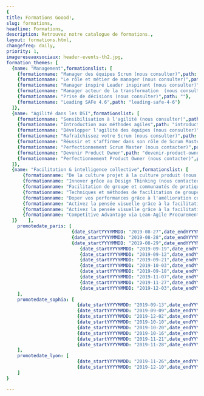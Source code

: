 ```yaml
---
{
title: Formations Goood!,
slug: formations,
headline: Formations,
description: Retrouvez notre catalogue de formations.,
layout: formations.html,
changefreq: daily,
priority: 1,
imagereseauxsociaux: header-events-th2.jpg,
formation_themes: [
  {name: "Management",formationslist: [
    {formationname: "Manager des équipes Scrum (nous consulter)",path: ""},
    {formationname: "Le rôle et métier de manager (nous consulter)",path: ""},
    {formationname: "Manager inspiré Leader inspirant (nous consulter)",path: ""},
    {formationname: "Manager acteur de la transformation  (nous consulter)",path: ""},
    {formationname: "Prise de décisions (nous consulter)",path: ""},
    {formationname: "Leading SAFe 4.6",path: "leading-safe-4-6"}
  ]},
  {name: "Agilité dans les DSI",formationslist: [
    {formationname: "Sensibilisation à l'agilité (nous consulter)",path: ""},
    {formationname: "Introduction aux méthodes agiles",path: "introduction-methodes-agiles"},
    {formationname: "Développer l'agilité des équipes (nous consulter)",path: ""},
    {formationname: "Rafraîchissez votre Scrum (nous consulter)",path: ""},
    {formationname: "Réussir et s'affirmer dans son rôle de Scrum Master",path: "scrum-master"},
    {formationname: "Perfectionnement Scrum Master (nous contacter)",path: ""},
    {formationname: "Devenir Product Owner",path: "devenir-product-owner"},
    {formationname: "Perfectionnement Product Owner (nous contacter)",path: ""}
  ]},
  {name: "Facilitation & intelligence collective",formationslist: [
      {formationname: "De la culture projet à la culture produit (nous contacter)",path: ""},
      {formationname: "Innover grâce au Design Thinking (nous contacter)",path: ""},
      {formationname: "Facilitation de groupe et communautés de pratiques (COP)",path: "facilitation-de-groupe-et-communautes-de-pratiques"},
      {formationname: "Techniques et méthodes de facilitation de groupe - ToP",path: "techniques-et-methodes-de-facilitation-de-groupe"},
      {formationname: "Doper vos performances grâce à l'amélioration continue (nous contacter)",path: ""},
      {formationname: "Activez la pensée visuelle grâce à la facilitation graphique - niveau 1",path: "pensee-visuelle-niveau1"},
      {formationname: "Activez la pensée visuelle grâce à la facilitation graphique - niveau 2",path: "facilitation-graphique-avancee-2jours"},
      {formationname: "Competitive Advantage via Lean-Agile Procurement (LAP1)",path: "lean-agile-procurement-1"}
  ]}    ],
    promotedate_paris: [
                        {date_startYYYYMMDD: "2019-08-27",date_endYYYYMMDD: "2019-08-27",date_start: "27/08/2019",formationname: "Perfectionnement Product Owner", path: "perfectionnement-product-owner"},
                        {date_startYYYYMMDD: "2019-08-28",date_endYYYYMMDD: "2019-08-28",date_start: "28/08/2019",formationname: "Management Agile, des outils pratiques", path: "management-agile-des-outils-pratiques"},
                        {date_startYYYYMMDD: "2019-08-29",date_endYYYYMMDD: "2019-08-29",date_start: "29/08/2019",formationname: "Agilité pour tous", path: "agilite-pour-tous"},
                           {date_startYYYYMMDD: "2019-09-19",date_endYYYYMMDD: "2019-10-08",date_start: "19/09/2019",formationname: "Facilitation de groupe et communautés de pratiques ", path: "facilitation-de-groupe-et-communautes-de-pratiques"},
                           {date_startYYYYMMDD: "2019-09-12",date_endYYYYMMDD: "2019-09-13",date_start: "12/09/2019",formationname: "Devenir Product Owner", path: "devenir-product-owner"},
                           {date_startYYYYMMDD: "2019-09-21",date_endYYYYMMDD: "2019-11-8",date_start: "21/09/2019",formationname: "Facilitation de groupe et communautés de pratiques ", path: "facilitation-de-groupe-et-communautes-de-pratiques"},
                           {date_startYYYYMMDD: "2019-10-03",date_endYYYYMMDD: "2019-10-03",date_start: "03/10/2019",formationname: "Activez la pensée visuelle grâce à la facilitation graphique", path: "pensee-visuelle-niveau1"},
                           {date_startYYYYMMDD: "2019-09-18",date_endYYYYMMDD: "2019-09-19",date_start: "18/09/2019",formationname: "Devenir Product Owner", path: "devenir-product-owner"},
                           {date_startYYYYMMDD: "2019-11-07",date_endYYYYMMDD: "2019-11-07",date_start: "07/11/2019",formationname: "Activez la pensée visuelle grâce à la facilitation graphique", path: "pensee-visuelle-niveau1"},
                           {date_startYYYYMMDD: "2019-11-27",date_endYYYYMMDD: "2019-11-29",date_start: "27/11/2019",formationname: "Techniques et méthodes de facilitation de groupe", path: "techniques-et-methodes-de-facilitation-de-groupe/"},
                           {date_startYYYYMMDD: "2019-12-03",date_endYYYYMMDD: "2019-12-03",date_start: "03/12/2019",formationname: "Activez la pensée visuelle grâce à la facilitation graphique", path: "pensee-visuelle-niveau1"},
    ],
    promotedate_sophia: [
                          {date_startYYYYMMDD: "2019-09-13",date_endYYYYMMDD: "2019-09-13",date_start: "13/09/2019",formationname: "Activez la pensée visuelle grâce à la facilitation graphique", path: "pensee-visuelle-niveau1"},
                          {date_startYYYYMMDD: "2019-09-09",date_endYYYYMMDD: "2019-09-10",date_start: "09/09/2019",formationname: "Competitive Advantage via Lean-Agile Procurement (LAP1) ", path: "lean-agile-procurement-1"},
                          {date_startYYYYMMDD: "2019-12-02",date_endYYYYMMDD: "2019-12-2",date_start: "2/12/2019",formationname: "Activez la pensée visuelle grâce à la facilitation graphique - niveau 2", path: "facilitation-graphique-avancee-2jours"},                    
                          {date_startYYYYMMDD: "2019-10-10",date_endYYYYMMDD: "2019-10-11",date_start: "10/10/2019",formationname: "Devenir Product Owner", path: "devenir-product-owner"},
                          {date_startYYYYMMDD: "2019-10-20",date_endYYYYMMDD: "2019-10-21",date_start: "20/10/2019",formationname: "Réussir et s'affirmer dans son rôle de Scrum Master", path: "scrum-master"},
                          {date_startYYYYMMDD: "2019-10-16",date_endYYYYMMDD: "2019-10-18",date_start: "16/10/2019",formationname: "Techniques et méthodes de facilitation de groupe", path: "techniques-et-methodes-de-facilitation-de-groupe/"},
                          {date_startYYYYMMDD: "2019-11-21",date_endYYYYMMDD: "2019-11-22",date_start: "21/11/2019",formationname: "Réussir et s'affirmer dans son rôle de Scrum Master", path: "scrum-master"},
                          {date_startYYYYMMDD: "2019-11-28",date_endYYYYMMDD: "2019-11-29",date_start: "28/11/2019",formationname: "Devenir Product Owner", path: "devenir-product-owner"},
    ],
    promotedate_lyon: [
                          {date_startYYYYMMDD: "2019-11-26",date_endYYYYMMDD: "2019-11-27",date_start: "26/11/2019",formationname: "Manager inspiré, Leader inspirant", path: "manager-agile"},
                          {date_startYYYYMMDD: "2019-12-10",date_endYYYYMMDD: "2019-12-11",date_start: "10/12/2019",formationname: "Manager inspiré, Leader inspirant", path: "manager-agile"},
    ]
}

---
```

